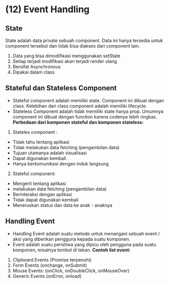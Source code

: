 # (12) Event Handling

## State

State adalah data private sebuah component. Data ini hanya tersedia untuk component tersebut dan tidak bisa diakses dari component lain.

1. Data yang bisa dimodifikasi menggunakan setState
2. Setiap terjadi modifikasi akan terjadi render ulang
3. Bersifat Asynchronous
4. Dipakai dalam class

## Stateful dan Stateless Component

- Stateful component adalah memiliki state. Component ini dibuat dengan class. Kelebihan dari class component adalah memiliki lifecycle.
- Stateless Component adalah tidak memiliki state hanya prop. Umumnya component ini dibuat dengan function karena codenya lebih ringkas.
  **Perbedaan dari komponen stateful dan komponen stateless:**

1. Stateles component :

- Tidak tahu tentang aplikasi
- Tidak melakukan data fetching (pengambilan data)
- Tujuan utamanya adalah visualisasi
- Dapat digunakan kembali
- Hanya berkomunikasi dengan induk langsung

2. Stateful component:

- Mengerti tentang aplikasi
- melakukan data fetching (pengambilan data)
- Berinteraksi dengan aplikasi
- Tidak dapat digunakan kembali
- Meneruskan status dan data ke anak - anaknya

## Handling Event

- Handling Event adalah suatu metode untuk menangani sebuah event / aksi yang diberikan pengguna kepada suatu komponen.
- Event adalah suatu peristiwa yang dipicu oleh pengguna pada suatu komponen, misalnya tombol di tekan.
  **Contoh list event:**

1. Clipboard Events (Promise terpenuhi)
2. Form Events (onchange, onSubmit)
3. Mouse Events: (onClick, onDoubleClick, onMouseOver)
4. Generic Events (onError, onload)

